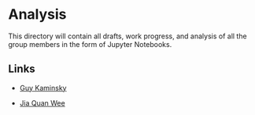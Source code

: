 # Analysis

This directory will contain all drafts, work progress, and analysis of all the group members in the form of Jupyter Notebooks.

## Links

- [Guy Kaminsky](./Guy)

- [Jia Quan Wee](./jia_quan)
